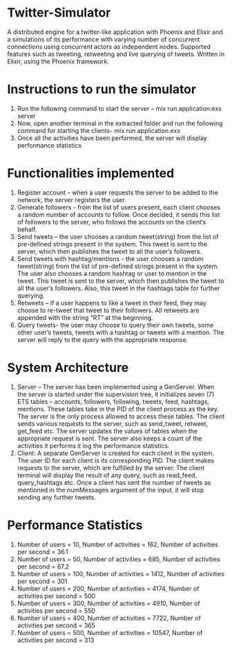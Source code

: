 # Twitter-Simulator
A distributed engine for a twitter-like application with Phoenix and Elixir and a simulations of its performance with varying number of concurrent connections using concurrent actors as independent nodes. Supported features such as tweeting, retweeting and live querying of tweets. Written in Elixir, using the Phoenix framework.

# Instructions to run the simulator
1. Run the following command to start the server – mix run application.exs server
2. Now, open another terminal in the extracted folder and run the following command for starting the clients- mix run application.exs <numUsers> <numMessages>
3. Once all the activities have been performed, the server will display performance statistics

# Functionalities implemented
1. Register account – when a user requests the server to be added to the network, the server registers the user.
2. Generate followers - from the list of users present, each client chooses a random number of accounts to follow. Once decided, it sends this list of followers to the server, who follows the accounts on the client’s behalf.
3. Send tweets – the user chooses a random tweet(string) from the list of pre-defined strings present in the system. This tweet is sent to the server, which then publishes the tweet to all the user’s followers.
4. Send tweets with hashtag/mentions - the user chooses a random tweet(string) from the list of pre-defined strings present in the system. The user also chooses a random hashtag or user to mention in the tweet. This tweet is sent to the server, which then publishes the tweet to all the user’s followers. Also, this tweet in the hashtags table for further querying.
5. Retweets – if a user happens to like a tweet in their feed, they may choose to re-tweet that tweet to their followers. All retweets are appended with the string “RT” at the beginning.
6. Query tweets- the user may choose to query their own tweets, some other user’s tweets, tweets with a hashtag or tweets with a mention. The server will reply to the query with the appropriate response.

# System Architecture
1. Server – The server has been implemented using a GenServer. When the server is started under the supervision tree, it initializes seven (7) ETS tables – accounts, followers, following, tweets, feed, hashtags, mentions. These tables take in the PID of the client process as the key. The server is the only process allowed to access these tables. The client sends various requests to the server, such as send_tweet, retweet, get_feed etc. The server updates the values of tables when the appropriate request is sent. The server also keeps a count of the activities it performs it log the performance statistics.
2. Client: A separate GenServer is created for each client in the system. The user ID for each client is its corresponding PID. The client makes requests to the server, which are fulfilled by the server. The client terminal will display the result of any query, such as read_feed, query_hashtags etc. Once a client has sent the number of tweets as mentioned in the numMessages argument of the input, it will stop sending any further tweets.

# Performance Statistics
1. Number of users = 10, Number of activities = 162, Number of activities per second = 36.1
2. Number of users = 50, Number of activities = 685, Number of activities per second = 67.2
3. Number of users = 100, Number of activities = 1412, Number of activities per second = 301
4. Number of users = 200, Number of activities = 4174, Number of activities per second = 500
5. Number of users = 300, Number of activities = 4910, Number of activities per second = 550
6. Number of users = 400, Number of activities = 7722, Number of activities per second = 365
7. Number of users = 500, Number of activities = 10547, Number of activities per second = 313
